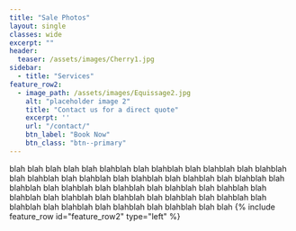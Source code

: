 ```yaml
---
title: "Sale Photos"
layout: single
classes: wide
excerpt: ""
header:
  teaser: /assets/images/Cherry1.jpg
sidebar:
  - title: "Services"
feature_row2:
  - image_path: /assets/images/Equissage2.jpg
    alt: "placeholder image 2"
    title: "Contact us for a direct quote"
    excerpt: ''
    url: "/contact/"
    btn_label: "Book Now"
    btn_class: "btn--primary"
---
```

blah blah blah blah blah blahblah blah blahblah blah blahblah blah blahblah blah blahblah blah blahblah blah blahblah blah blahblah blah blahblah blah blahblah blah blahblah blah blahblah blah blahblah blah blahblah blah blahblah blah blahblah blah blahblah blah blahblah blah blahblah blah blahblah blah blahblah blah blahblah blah blahblah blah blah
{% include feature_row id="feature_row2" type="left" %}


